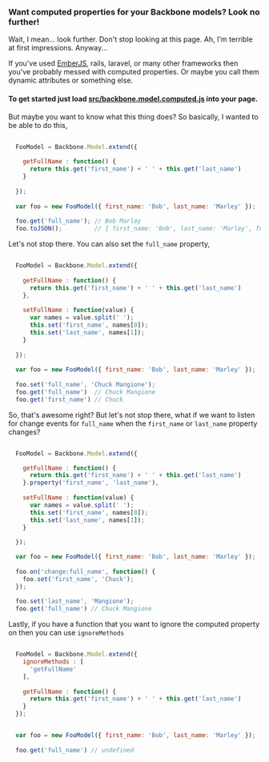 ### Want computed properties for your Backbone models? Look no further!

Wait, I mean... look further. Don't stop looking at this page. Ah, I'm terrible at first impressions. Anyway...

If you've used [EmberJS](http://emberjs.com/guides/object-model/computed-properties/), rails, laravel, or many other frameworks then you've probably messed with computed properties. Or maybe you call them dynamic attributes or something else. 

#### To get started just load [src/backbone.model.computed.js](https://raw.github.com/kdocki/backbone.model.computed/master/src/backbone.model.computed.js) into your page.

But maybe you want to know what this thing does? So basically, I wanted to be able to do this,


```js

  FooModel = Backbone.Model.extend({
  
    getFullName : function() {
      return this.get('first_name') + ' ' + this.get('last_name')
    }
    
  });
  
  var foo = new FooModel({ first_name: 'Bob', last_name: 'Marley' });
  
  foo.get('full_name'); // Bob Marley
  foo.toJSON();         // { first_name: 'Bob', last_name: 'Marley', full_name: 'Bob Marley' }
```

Let's not stop there. You can also set the `full_name` property,


```js

  FooModel = Backbone.Model.extend({
  
    getFullName : function() {
      return this.get('first_name') + ' ' + this.get('last_name')
    },
    
    setFullName : function(value) {
      var names = value.split(' ');
      this.set('first_name', names[0]);
      this.set('last_name', names[1]);
    }
    
  });
  
  var foo = new FooModel({ first_name: 'Bob', last_name: 'Marley' });
  
  foo.set('full_name', 'Chuck Mangione');
  foo.get('full_name')  // Chuck Mangione
  foo.get('first_name') // Chuck

```

So, that's awesome right? But let's not stop there, what if we want to listen for change events for `full_name` when the `first_name` or `last_name` property changes?

```js

  FooModel = Backbone.Model.extend({

    getFullName : function() {
      return this.get('first_name') + ' ' + this.get('last_name')
    }.property('first_name', 'last_name'),
    
    setFullName : function(value) {
      var names = value.split(' ');
      this.set('first_name', names[0]);
      this.set('last_name', names[1]);
    }
  
  });

  var foo = new FooModel({ first_name: 'Bob', last_name: 'Marley' });
  
  foo.on('change:full_name', function() {
    foo.set('first_name', 'Chuck');
  });
  
  foo.set('last_name', 'Mangione');
  foo.get('full_name') // Chuck Mangione

```

Lastly, if you have a function that you want to ignore the computed property on then you can use `ignoreMethods`

```js

  FooModel = Backbone.Model.extend({
    ignoreMethods : [
      'getFullName'
    ],
    
    getFullName : function() {
      return this.get('first_name') + ' ' + this.get('last_name')
    }
  });


  var foo = new FooModel({ first_name: 'Bob', last_name: 'Marley' });
  
  foo.get('full_name') // undefined

```


